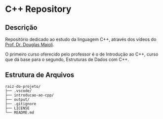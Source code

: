 # C++ Repository

## Descrição
Repositório dedicado ao estudo da linguagem C++, através dos vídeos do [Prof. Dr. Douglas Maioli](https://github.com/professordouglasmaioli).

O primeiro curso oferecido pelo professor é o de Introdução ao C++, curso que dá base para o segundo, Estruturas de Dados com C++.

## Estrutura de Arquivos
```
raiz-do-projeto/
├── .vscode/
├── introducao-ao-cpp/
├── output/
├── .gitignore
├── LICENSE
└── README.md
```

